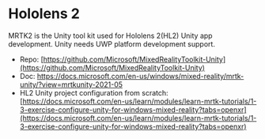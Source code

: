 # Hololens 2

MRTK2 is the Unity tool kit used for Hololens 2(HL2) Unity app development. Unity needs UWP platform development support.

* Repo: [https://github.com/Microsoft/MixedRealityToolkit-Unity](https://github.com/Microsoft/MixedRealityToolkit-Unity)
* Doc: https://docs.microsoft.com/en-us/windows/mixed-reality/mrtk-unity/?view=mrtkunity-2021-05
* HL2 Unity project configuration from scratch: [https://docs.microsoft.com/en-us/learn/modules/learn-mrtk-tutorials/1-3-exercise-configure-unity-for-windows-mixed-reality?tabs=openxr](https://docs.microsoft.com/en-us/learn/modules/learn-mrtk-tutorials/1-3-exercise-configure-unity-for-windows-mixed-reality?tabs=openxr)
